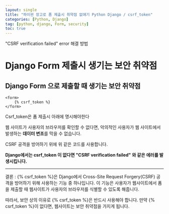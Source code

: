 ```yaml
---
layout: single
title: "파이썬 장고로 폼 제출시 취약점 없애기 Python Django / csrf_token"
categories: [Python, Django]
tag: [python, django, Form, security]
toc: true
---
```


 "CSRF verification failed" error 해결 방법

# Django Form 제출시 생기는 보안 취약점

## Django Form 으로 제출할 때 생기는 보안 취약점

```django
<form>
	{% csrf_token %}  
</form>
```

Csrf_token은 폼 제출시 아래에 명시해야한다

웹 사이트가 사용자의 브라우저를 확인할 수 없다면, 악의적인 사용자가 웹 사이트에서 발생하는  **데이터 변조**를 막을 수 없습니다. 

CSRF 공격을 방어하기 위에 위 같은 코드를 사용합니다.

**Django에서는 csrf_token 이 없다면  "CSRF verification failed" 와 같은 에러를 발생시킵니다.** 

---

결론 :
{% csrf_token %}은 Django에서 Cross-Site Request Forgery(CSRF) 공격을 방어하기 위해 사용하는 기능 중 하나입니다. 이 기능은 사용자가 웹사이트에서 폼을 제출할 때 웹사이트가 사용자의 브라우저를 식별할 수 있도록 해줍니다.

따라서, 보안 상의 이유로 {% csrf_token %}은 반드시 사용해야 합니다. 만약 {% csrf_token %}이 없다면, 웹사이트는 보안 취약점을 가지게 됩니다.
